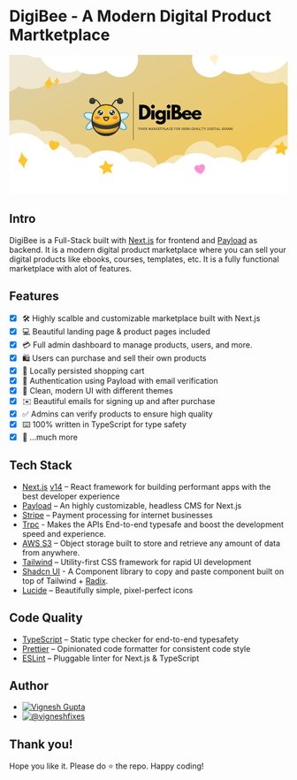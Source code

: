 # DigiBee - A Modern Digital Product Martketplace

![banner - DigiBee](./public/thumbnail.png)

## Intro

DigiBee is a Full-Stack built with [Next.js](https://nextjs.org/) for frontend and [Payload](https://payloadcms.com/) as backend. It is a modern digital product marketplace where you can sell your digital products like ebooks, courses, templates, etc. It is a fully functional marketplace with alot of features. 

## Features
 - [x] 🛠️ Highly scalble and customizable marketplace built with Next.js
 - [x] 💻 Beautiful landing page & product pages included
 - [x] 💳 Full admin dashboard to manage products, users, and more.
 - [x] 🛍️ Users can purchase and sell their own products
 - [x] 🛒 Locally persisted shopping cart
 - [x] 🔑 Authentication using Payload with email verification
 - [x] 🌟 Clean, modern UI with different themes
 - [x] ✉️ Beautiful emails for signing up and after purchase
 - [x] ✅ Admins can verify products to ensure high quality
 - [x] ⌨️ 100% written in TypeScript for type safety
 - [x] 🎁 ...much more

## Tech Stack

- [Next.js](https://nextjs.org/) [v14](https://nextjs.org/blog/next-14) – React framework for building performant apps with the best developer experience
- [Payload](https://payloadcms.com/) – An highly customizable, headless CMS for Next.js
- [Stripe](https://stripe.com/) – Payment processing for internet businesses
- [Trpc](https://trpc.io/) - Makes the APIs End-to-end typesafe and boost the development speed and experience.
- [AWS S3](https://aws.amazon.com/s3/) – Object storage built to store and retrieve any amount of data from anywhere.
- [Tailwind](https://tailwindcss.com/) – Utility-first CSS framework for rapid UI development
- [Shadcn UI](https://ui.shadcn.com/) - A Component library to copy and paste component built on top of Tailwind + [Radix](https://www.radix-ui.com/).
- [Lucide](https://lucide.dev/) – Beautifully simple, pixel-perfect icons

## Code Quality

- [TypeScript](https://www.typescriptlang.org/) – Static type checker for end-to-end typesafety
- [Prettier](https://prettier.io/) – Opinionated code formatter for consistent code style
- [ESLint](https://eslint.org/) – Pluggable linter for Next.js & TypeScript

## Author

 - [![Vignesh Gupta](https://img.shields.io/badge/Vignesh-Gupta-000000?style=for-the-badge&logo=About.me&logoColor=white)](https://vigneshgupta.vercel.app/) 
 - [![@vigneshfixes](https://img.shields.io/badge/vigneshfixes-000000?style=for-the-badge&logo=x&logoColor=white)](https://twitter.com/intent/follow?screen_name=vigneshfixes)



## Thank you! 

Hope you like it. Please do ⭐ the repo. Happy coding!
